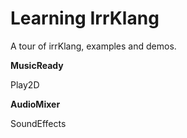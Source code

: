 # Learning IrrKlang

A tour of irrKlang, examples and demos.



**MusicReady**



Play2D



**AudioMixer**



SoundEffects
